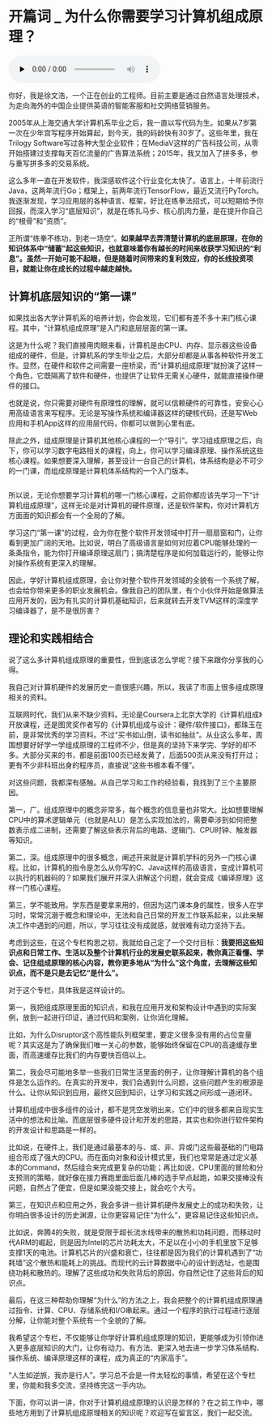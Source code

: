 # 开篇词 _ 为什么你需要学习计算机组成原理？

<audio id="audio" title="开篇词 | 为什么你需要学习计算机组成原理？" controls="" preload="none"><source id="mp3" src="https://static001.geekbang.org/resource/audio/2e/b8/2e1a27c3f76d6e4542b6aa5d998bcfb8.mp3"></audio>

你好，我是徐文浩，一个正在创业的工程师。目前主要是通过自然语言处理技术，为走向海外的中国企业提供英语的智能客服和社交网络营销服务。

2005年从上海交通大学计算机系毕业之后，我一直以写代码为生。如果从7岁第一次在少年宫写程序开始算起，到今天，我的码龄快有30岁了。这些年里，我在Trilogy Software写过各种大型企业软件；在MediaV这样的广告科技公司，从零开始搭建过支撑每天百亿流量的广告算法系统；2015年，我又加入了拼多多，参与重写拼多多的交易系统。

这么多年一直在开发软件，我深感软件这个行业变化太快了。语言上，十年前流行Java，这两年流行Go；框架上，前两年流行TensorFlow，最近又流行PyTorch。我逐渐发现，学习应用层的各种语言、框架，好比在练拳法招式，可以短期给予你回报，而深入学习“底层知识”，就是在练扎马步、核心肌肉力量，是在提升你自己的“根骨”和“资质”。

正所谓“练拳不练功，到老一场空”。**如果越早去弄清楚计算机的底层原理，在你的知识体系中“储蓄”起这些知识，也就意味着你有越长的时间来收获学习知识的“利息”。虽然一开始可能不起眼，但是随着时间带来的复利效应，你的长线投资项目，就能让你在成长的过程中越走越快。**

## 计算机底层知识的“第一课”

如果找出各大学计算机系的培养计划，你会发现，它们都有差不多十来门核心课程。其中，“计算机组成原理”是入门和底层层面的第一课。

这是为什么呢？我们直接用肉眼来看，计算机是由CPU、内存、显示器这些设备组成的硬件，但是，计算机系的学生毕业之后，大部分却都是从事各种软件开发工作。显然，在硬件和软件之间需要一座桥梁，而“计算机组成原理”就扮演了这样一个角色，它既隔离了软件和硬件，也提供了让软件无需关心硬件，就能直接操作硬件的接口。

也就是说，你只需要对硬件有原理性的理解，就可以信赖硬件的可靠性，安安心心用高级语言来写程序。无论是写操作系统和编译器这样的硬核代码，还是写Web应用和手机App这样的应用层代码，你都可以做到心里有底。

除此之外，组成原理是计算机其他核心课程的一个“导引”。学习组成原理之后，向下，你可以学习数字电路相关的课程，向上，你可以学习编译原理、操作系统这些核心课程。如果想要深入理解，甚至设计一台自己的计算机，体系结构是必不可少的一门课，而组成原理是计算机体系结构的一个入门版本。

<img src="https://static001.geekbang.org/resource/image/aa/73/aa5f644331319421eb7549d67d4f8773.jpeg" alt="">

所以说，无论你想要学习计算机的哪一门核心课程，之前你都应该先学习一下“计算机组成原理”，这样无论是对计算机的硬件原理，还是软件架构，你对计算机方方面面的知识都会有一个全局的了解。

学习这门“第一课”的过程，会为你在整个软件开发领域中打开一扇扇窗和门，让你看到更加广阔的天地。比如说，明白了高级语言是如何对应着CPU能够处理的一条条指令，能为你打开编译原理这扇门；搞清楚程序是如何加载运行的，能够让你对操作系统有更深入的理解。

因此，学好计算机组成原理，会让你对整个软件开发领域的全貌有一个系统了解，也会给你带来更多的职业发展机会。像我自己的团队里，有个小伙伴开始是做算法应用开发的，因为有扎实的计算机基础知识，后来就转去开发TVM这样的深度学习编译器了，是不是很厉害？

## 理论和实践相结合

说了这么多计算机组成原理的重要性，但到底该怎么学呢？接下来跟你分享我的心得。

我自己对计算机硬件的发展历史一直很感兴趣，所以，我读了市面上很多组成原理相关的资料。

互联网时代，我们从来不缺少资料。无论是Coursera上北京大学的《计算机组成》开放课程，还是图灵奖作者写的《计算机组成与设计：硬件/软件接口》，都珠玉在前，是非常优秀的学习资料。不过“买书如山倒，读书如抽丝”。从业这么多年，周围想要好好学一学组成原理的工程师不少，但是真的坚持下来学完、学好的却不多。大部分买来的书，都是前面100页已经发黄了，后面500页从来没有打开过；更有不少非科班出身的程序员，直接说“这些书根本看不懂”。

对这些问题，我都深有感触。从自己学习和工作的经验看，我找到了三个主要原因。

第一，广。组成原理中的概念非常多，每个概念的信息量也非常大。比如想要理解CPU中的算术逻辑单元（也就是ALU）是怎么实现加法的，需要牵涉到如何把整数表示成二进制，还需要了解这些表示背后的电路、逻辑门、CPU时钟、触发器等知识。

第二，深。组成原理中的很多概念，阐述开来就是计算机学科的另外一门核心课程。比如，计算机的指令是怎么从你写的C、Java这样的高级语言，变成计算机可以执行的机器码的？如果我们展开并深入讲解这个问题，就会变成《编译原理》这样一门核心课程。

第三，学不能致用。学东西是要拿来用的，但因为这门课本身的属性，很多人在学习时，常常沉溺于概念和理论中，无法和自己日常的开发工作联系起来，以此来解决工作中遇到的问题，所以，学习往往没有成就感，就很难有动力坚持下去。

考虑到这些，在这个专栏构思之初，我就给自己定了一个交付目标：**我要把这些知识点和日常工作、生活以及整个计算机行业的发展史联系起来，教你真正看懂、学会、记住组成原理的核心内容，教你更多地从“为什么”这个角度，去理解这些知识点，而不是只是去记忆“是什么”。**

对于这个专栏，具体我是这样设计的。

第一，我把组成原理里面的知识点，和我在应用开发和架构设计中遇到的实际案例，放到一起进行印证，通过代码和案例，让你消化理解。

比如，为什么Disruptor这个高性能队列框架里，要定义很多没有用的占位变量呢？其实这是为了确保我们唯一关心的参数，能够始终保留在CPU的高速缓存里面，而高速缓存比我们的内存要快百倍以上。

第二，我会尽可能地多举一些我们日常生活里面的例子，让你理解计算机的各个组件是怎么运作的。在真实的开发中，我们会遇到什么问题，这些问题产生的根源是什么。让你从知识到应用，最终又回到知识，让学习和实践之间形成一道闭环。

计算机组成中很多组件的设计，都不是凭空发明出来，它们中的很多都来自现实生活中的想法和比喻。而底层很多硬件设计和开发的思路，其实也和你进行软件架构的开发设计和思路是一样的。

比如说，在硬件上，我们是通过最基本的与、或、非、异或门这些最基础的门电路组合形成了强大的CPU。而在面向对象和设计模式里，我们也常常是通过定义基本的Command，然后组合来完成更复杂的功能；再比如说，CPU里面的冒险和分支预测的策略，就好像在接力赛跑里面后面几棒的选手早点起跑，如果交接棒没有问题，自然占了便宜，但是如果没能交接上，就会吃个大亏。

第三，在知识点和应用之外，我会多讲一些计算机硬件发展史上的成功和失败，让你明白很多设计的历史渊源，让你更容易记住“为什么”，更容易记住这些知识点。

比如说，奔腾4的失败，就是受限于超长流水线带来的散热和功耗问题，而移动时代ARM的崛起，则是因为Intel的芯片功耗太大，不足以在小小的手机里放下足够支撑1天的电池。计算机芯片的兴盛和衰亡，往往都是因为我们的计算机遇到了“功耗墙”这个散热和能耗上的挑战。而现代的云计算数据中心的设计到选址，也是围绕功耗和散热的。理解了这些成功和失败背后的原因，你自然记住了这些背后的知识点。

最后，在这三种帮助你理解“为什么”的方法之上，我会把整个的计算机组成原理通过指令、计算、CPU、存储系统和I/O串起来。通过一个程序的执行过程进行逐层分解，让你能对整个系统有一个全貌的了解。

我希望这个专栏，不仅能够让你学好计算机组成原理的知识，更能够成为引领你进入更多底层知识的大门，让你有动力、有方法、更深入地去进一步学习体系结构、操作系统、编译原理这样的课程，成为真正的“内家高手”。

“人生如逆旅，我亦是行人”。学习总不会是一件太轻松的事情，希望在这个专栏里，你能和我多交流，坚持练完这一手内功。

下面，你可以讲一讲，你对于计算机组成原理的认识是怎样的？在之前工作中，哪些地方用到了计算机组成原理相关的知识呢？欢迎写在留言区，我们一起交流。


